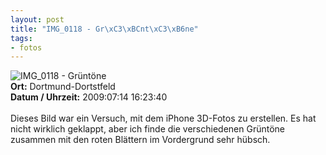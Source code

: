 ```yaml
--- 
layout: post
title: "IMG_0118 - Gr\xC3\xBCnt\xC3\xB6ne"
tags: 
- fotos
---
```

<img src="http://blog.fabianonline.de/wp-content/main/2010_04/IMG_0118.jpg" alt="IMG_0118 - Grüntöne" class="aligncenter" /><br />
<strong>Ort:</strong> Dortmund-Dortstfeld<br />
<strong>Datum / Uhrzeit:</strong> 2009:07:14 16:23:40<br />
<br />
Dieses Bild war ein Versuch, mit dem iPhone 3D-Fotos zu erstellen. Es hat nicht wirklich geklappt, aber ich finde die verschiedenen Grüntöne zusammen mit den roten Blättern im Vordergrund sehr hübsch.

